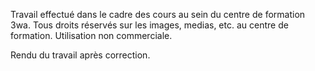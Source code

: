 Travail effectué dans le cadre des cours au sein du centre de formation 3wa. 
Tous droits réservés sur les images, medias, etc. au centre de formation. 
Utilisation non commerciale. 

Rendu du travail après correction. 
